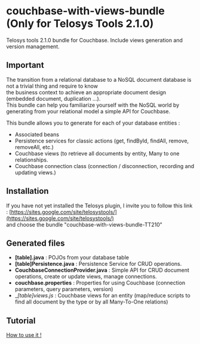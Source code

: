 couchbase-with-views-bundle (Only for Telosys Tools 2.1.0)
============================================================

Telosys tools 2.1.0 bundle for Couchbase. Include views generation and version management.

Important
----------
The transition from a relational database to a NoSQL document database is not a trivial thing and require to know   
the business context to achieve an appropriate document design (embedded document, duplication ...).   
This bundle can help you familiarize yourself with the NoSQL world by generating from your relational model a simple API for Couchbase.

This bundle allows you to generate for each of your database entities :
- Associated beans
- Persistence services for classic actions (get, findById, findAll, remove, removeAll, etc.)
- Couchbase views (to retrieve all documents by entity, Many to one relationships.
- Couchbase connection class (connection / disconnection, recording and updating views.)

Installation
-------------
If you have not yet installed the Telosys plugin, I invite you to follow this link : [https://sites.google.com/site/telosystools/](https://sites.google.com/site/telosystools/)  
and choose the bundle "couchbase-with-views-bundle-TT210"


Generated files
------------------

* __[table].java__ : POJOs from your database table
* __[table]Persistence.java__ : Persistence Service for CRUD operations.
* __CouchbaseConnectionProvider.java__ : Simple API for CRUD document operations, create or update views, manage connections.
* __couchbase.properties__ : Properties for using Couchbase (connection parameters, query parameters, version)
* __[table]_views.js__ : Couchbase views for an entity (map/reduce scripts to find all document by the type or by all Many-To-One relations) 

Tutorial
-------------
[How to use it !](doc/HOWTO.md)
